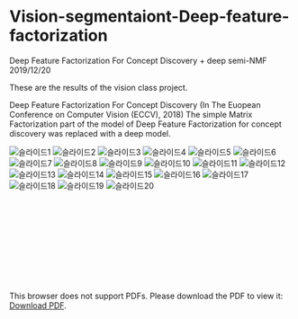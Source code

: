 # Vision-segmentaiont-Deep-feature-factorization
Deep Feature Factorization For Concept Discovery  + deep semi-NMF
2019/12/20

These are the results of the vision class project.

Deep Feature Factorization For Concept Discovery (In The Euopean Conference on Computer Vision (ECCV), 2018)
The simple Matrix Factorization part of the model of Deep Feature Factorization for concept discovery was replaced with a deep model.

![슬라이드1](https://user-images.githubusercontent.com/37695581/124406967-b444f280-dd7d-11eb-9649-c2e7bb7637d6.JPG)
![슬라이드2](https://user-images.githubusercontent.com/37695581/124406968-b4dd8900-dd7d-11eb-94b7-815cbce531e3.JPG)
![슬라이드3](https://user-images.githubusercontent.com/37695581/124406942-ac854e00-dd7d-11eb-86fa-805b5fe989a5.JPG)
![슬라이드4](https://user-images.githubusercontent.com/37695581/124406943-ae4f1180-dd7d-11eb-9236-afdeff43df39.JPG)
![슬라이드5](https://user-images.githubusercontent.com/37695581/124406945-ae4f1180-dd7d-11eb-8581-27b620f294be.JPG)
![슬라이드6](https://user-images.githubusercontent.com/37695581/124406946-aee7a800-dd7d-11eb-9d0b-22ebb15cec68.JPG)
![슬라이드7](https://user-images.githubusercontent.com/37695581/124406947-aee7a800-dd7d-11eb-914e-c8e091481f9a.JPG)
![슬라이드8](https://user-images.githubusercontent.com/37695581/124406948-af803e80-dd7d-11eb-8f24-af12356e8e63.JPG)
![슬라이드9](https://user-images.githubusercontent.com/37695581/124406950-b018d500-dd7d-11eb-88ec-90af094dd819.JPG)
![슬라이드10](https://user-images.githubusercontent.com/37695581/124406952-b018d500-dd7d-11eb-9b0f-2b909bce0aba.JPG)
![슬라이드11](https://user-images.githubusercontent.com/37695581/124406954-b0b16b80-dd7d-11eb-81f4-6513c542e053.JPG)
![슬라이드12](https://user-images.githubusercontent.com/37695581/124406955-b0b16b80-dd7d-11eb-8677-a4799d5b2e11.JPG)
![슬라이드13](https://user-images.githubusercontent.com/37695581/124406956-b14a0200-dd7d-11eb-9336-e16f6986b860.JPG)
![슬라이드14](https://user-images.githubusercontent.com/37695581/124406958-b1e29880-dd7d-11eb-9428-52c919c48da5.JPG)
![슬라이드15](https://user-images.githubusercontent.com/37695581/124406959-b1e29880-dd7d-11eb-93a4-237eee28c140.JPG)
![슬라이드16](https://user-images.githubusercontent.com/37695581/124406961-b27b2f00-dd7d-11eb-8c00-b211b1bc08c1.JPG)
![슬라이드17](https://user-images.githubusercontent.com/37695581/124406962-b27b2f00-dd7d-11eb-8d42-fe0785f59178.JPG)
![슬라이드18](https://user-images.githubusercontent.com/37695581/124406964-b313c580-dd7d-11eb-9532-8a6ecc1c3946.JPG)
![슬라이드19](https://user-images.githubusercontent.com/37695581/124406965-b3ac5c00-dd7d-11eb-8066-b6d4d427d099.JPG)
![슬라이드20](https://user-images.githubusercontent.com/37695581/124406966-b444f280-dd7d-11eb-82a6-9fe726cc6a97.JPG)





<object data="https://github.com/SehwanMoon/Vision-segmentaiont-Deep-feature-factorization/files/6760945/vision.pdf" width="700px" height="700px">
    <embed src="https://github.com/SehwanMoon/Vision-segmentaiont-Deep-feature-factorization/files/6760945/vision.pdf">
        <p>This browser does not support PDFs. Please download the PDF to view it: <a href="https://github.com/SehwanMoon/Vision-segmentaiont-Deep-feature-factorization/files/6760945/vision.pdf">Download PDF</a>.</p>
    </embed>
</object>

